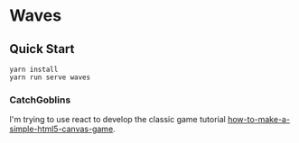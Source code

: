 # Waves

## Quick Start

```
yarn install
yarn run serve waves
```

### CatchGoblins

I'm trying to use react to develop the classic game tutorial [how-to-make-a-simple-html5-canvas-game](http://www.lostdecadegames.com/how-to-make-a-simple-html5-canvas-game/).

